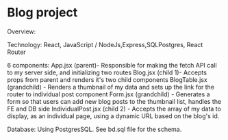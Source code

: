 # Blog project

Overview:

Technology: React, JavaScript / NodeJs,Express,SQLPostgres, React Router

6 components:
App.jsx (parent)- Responsible for making the fetch API call to my server side, and initializing two routes
Blog.jsx (child 1)- Accepts props from parent and renders it's two child components
BlogTable.jsx (grandchild) - Renders a thumbnail of my data and sets up the link for the router to individual post component
Form.jsx (grandchild) - Generates a form so that users can add new blog posts to the thumbnail list, handles the FE and DB side
IndividualPost.jsx (child 2) - Accepts the array of my data to display, as an individual page, using a dynamic URL based on the blog's id.

Database:
Using PostgresSQL. See bd.sql file for the schema.
